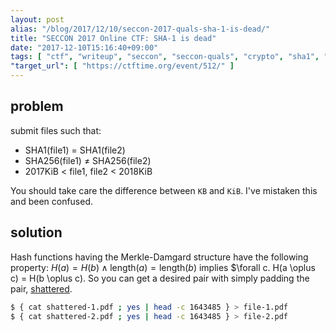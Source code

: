 ```yaml
---
layout: post
alias: "/blog/2017/12/10/seccon-2017-quals-sha-1-is-dead/"
title: "SECCON 2017 Online CTF: SHA-1 is dead"
date: "2017-12-10T15:16:40+09:00"
tags: [ "ctf", "writeup", "seccon", "seccon-quals", "crypto", "sha1", "hash-collision", "shattered" ]
"target_url": [ "https://ctftime.org/event/512/" ]
---
```


## problem

submit files such that:

-   SHA1(file1) $=$ SHA1(file2)
-   SHA256(file1) $\ne$ SHA256(file2)
-   $2017$KiB $\lt$ file1, file2 $\lt$ $2018$KiB

You should take care the difference between `KB` and `KiB`. I've mistaken this and been confused.

## solution

Hash functions having the Merkle-Damgard structure have the following property: $H(a) = H(b) \land \mathrm{length}(a) = \mathrm{length}(b)$ implies $\forall c. H(a \oplus c) = H(b \oplus c).
So you can get a desired pair with simply padding the pair, [shattered](https://shattered.io/).

``` sh
$ { cat shattered-1.pdf ; yes | head -c 1643485 } > file-1.pdf
$ { cat shattered-2.pdf ; yes | head -c 1643485 } > file-2.pdf
```
